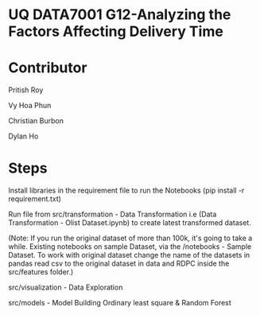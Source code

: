 # UQ DATA7001 G12-Analyzing the Factors Affecting Delivery Time

# Contributor

Pritish Roy 

Vy Hoa Phun 

Christian Burbon 

Dylan Ho 


# Steps

Install libraries in the requirement file to run the Notebooks (pip install -r requirement.txt) 

Run file from src/transformation - Data Transformation i.e (Data Transformation - Olist Dataset.ipynb) to create latest transformed dataset.

(Note: If you run the original dataset of more than 100k, it's going to take a while. Existing notebooks on sample Dataset, via the /notebooks - Sample Dataset. To work with original dataset change the name of the datasets in pandas read csv to the original dataset in data and RDPC inside the src/features folder.)

src/visualization - Data Exploration 

src/models - Model Building Ordinary least square & Random Forest
